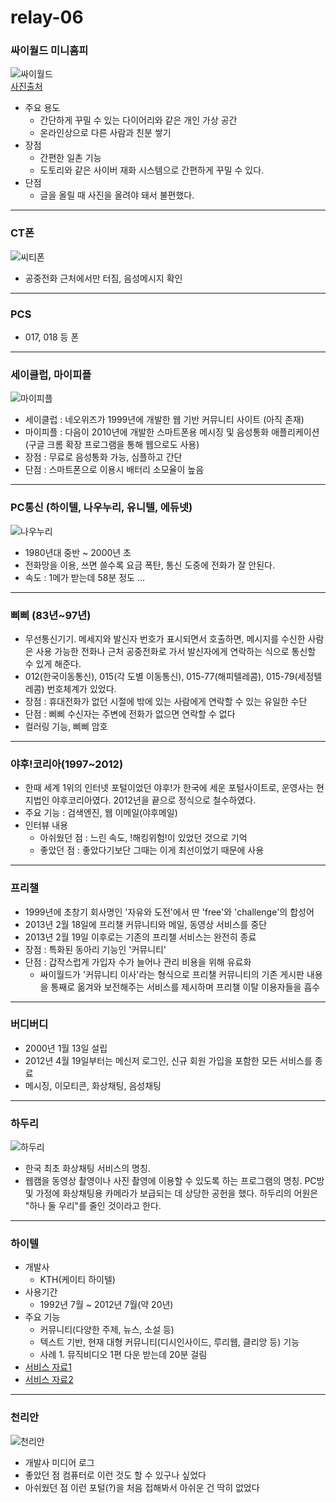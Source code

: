 # relay-06

### 싸이월드 미니홈피
![싸이월드](https://i.imgur.com/XvMcpBJ.png)<br>
[사진출처](http://www.kookje.co.kr/contents/newsbody.asp?code=0800&key=20191217.99099008271)
- 주요 용도
    - 간단하게 꾸밀 수 있는 다이어리와 같은 개인 가상 공간
    - 온라인상으로 다른 사람과 친분 쌓기
- 장점
    - 간편한 일촌 기능
    - 도토리와 같은 사이버 재화 시스템으로 간편하게 꾸밀 수 있다.
- 단점
    - 글을 올릴 때 사진을 올려야 돼서 불편했다.
 
---

### CT폰
![씨티폰](https://i.imgur.com/YBqFRqB.png)
- 공중전화 근처에서만 터짐, 음성메시지 확인

---

### PCS
- 017, 018 등 폰

---
 
### 세이클럽, 마이피플 
![마이피플](https://t1.daumcdn.net/cfile/tistory/157F6C0E4CFE622320?download)
- 세이클럽 : 네오위즈가 1999년에 개발한 웹 기반 커뮤니티 사이트 (아직 존재)
- 마이피플 : 다음이 2010년에 개발한 스마트폰용 메시징 및 음성통화 애플리케이션 (구글 크롬 확장 프로그램을 통해 웹으로도 사용)
- 장점 : 무료로 음성통화 가능, 심플하고 간단
- 단점 : 스마트폰으로 이용시 배터리 소모율이 높음

---
    
### PC통신 (하이텔, 나우누리, 유니텔, 에듀넷)
![나우누리](https://w.namu.la/s/9b1482f427a977df2f5613b16d0dd5574404beb97a35e1a3a9266ff5439a6351e3b884f65ff1b1d74291fd1fed4dd4fc977999011ded56e4aded887e3a44515dbd27d5130c0c236030bb93e104d307ed3491988d090f2856fe4c072c235d4c3d)
- 1980년대 중반 ~ 2000년 초
- 전화망을 이용, 쓰면 쓸수록 요금 폭탄, 통신 도중에 전화가 잘 안된다.
- 속도 : 1메가 받는데 58분 정도 ...
    
---
    
### 삐삐 (83년~97년)
- 무선통신기기. 메세지와 발신자 번호가 표시되면서 호출하면, 메시지를 수신한 사람은 사용 가능한 전화나 근처 공중전화로 가서 발신자에게 연락하는 식으로 통신할 수 있게 해준다. 
- 012(한국이동통신), 015(각 도별 이동통신), 015-77(해피텔레콤), 015-79(세정텔레콤) 번호체계가 있었다.
- 장점 : 휴대전화가 없던 시절에 밖에 있는 사람에게 연락할 수 있는 유일한 수단
- 단점 : 삐삐 수신자는 주변에 전화가 없으면 연락할 수 없다
- 컬러링 기능, 삐삐 암호

---

### 야후!코리아(1997~2012)
- 한때 세계 1위의 인터넷 포털이었던 야후!가 한국에 세운 포털사이트로, 운영사는 현지법인 야후코리아였다. 2012년을 끝으로 정식으로 철수하였다. 
- 주요 기능 : 검색엔진, 웹 이메일(야후메일)
- 인터뷰 내용
    - 아쉬웠던 점 : 느린 속도, !해킹위험!이 있었던 것으로 기억
    - 좋았던 점 : 좋았다기보단 그때는 이게 최선이었기 때문에 사용

---

### 프리챌
- 1999년에 초창기 회사명인 '자유와 도전'에서 딴 'free'와 'challenge'의 합성어
- 2013년 2월 18일에 프리챌 커뮤니티와 메일, 동영상 서비스를 중단
- 2013년 2월 19일 이후로는 기존의 프리챌 서비스는 완전히 종료
- 장점 : 특화된 동아리 기능인 '커뮤니티'
- 단점 : 갑작스럽게 가입자 수가 늘어나 관리 비용을 위해 유료화
    - 싸이월드가 '커뮤니티 이사'라는 형식으로 프리챌 커뮤니티의 기존 게시판 내용을 통째로 옮겨와 보전해주는 서비스를 제시하며 프리챌 이탈 이용자들을 흡수

---

### 버디버디
-  2000년 1월 13일 설립
-  2012년 4월 19일부터는 메신저 로그인, 신규 회원 가입을 포함한 모든 서비스를 종료
-  메시징, 이모티콘, 화상채팅, 음성채팅

---

### 하두리
![하두리](https://i.imgur.com/418ndYr.png)
- 한국 최초 화상채팅 서비스의 명칭.
- 웹캠을 동영상 촬영이나 사진 촬영에 이용할 수 있도록 하는 프로그램의 명칭. PC방 및 가정에 화상채팅용 카메라가 보급되는 데 상당한 공헌을 했다. 하두리의 어원은 "하나 둘 우리"를 줄인 것이라고 한다.


---

### 하이텔
- 개발사
    - KTH(케이티 하이텔)
- 사용기간
    - 1992년 7월 ~ 2012년 7월(약 20년)
- 주요 기능
    - 커뮤니티(다양한 주제, 뉴스, 소설 등)
    - 텍스트 기반, 현재 대형 커뮤니티(디시인사이드, 루리웹, 클리앙 등) 기능
    - 사례 1. 뮤직비디오 1편 다운 받는데 20분 걸림
- [서비스 자료1](https://www.google.com/search?q=%ED%95%98%EC%9D%B4%ED%85%94+%EC%86%8C%EC%84%A4&sxsrf=ALeKk035fiyMO6rH1oijnYWEzO2IN1WsTQ:1595816535022&source=lnms&tbm=isch&sa=X&ved=2ahUKEwi2g8ntr-zqAhXS3mEKHUfrA9UQ_AUoAXoECAwQAw&biw=718&bih=747#imgrc=37AHjPKbcD5bmM)
- [서비스 자료2](https://www.google.com/search?q=%ED%95%98%EC%9D%B4%ED%85%94+%EC%86%8C%EC%84%A4&sxsrf=ALeKk035fiyMO6rH1oijnYWEzO2IN1WsTQ:1595816535022&source=lnms&tbm=isch&sa=X&ved=2ahUKEwi2g8ntr-zqAhXS3mEKHUfrA9UQ_AUoAXoECAwQAw&biw=718&bih=747#imgrc=4oKLNcBE3Z11bM)

---

### 천리안
![천리안](https://i.imgur.com/KoYYZ5Y.png)
- 개발사
   미디어 로그
- 좋았던 점
   컴퓨터로 이런 것도 할 수 있구나 싶었다
- 아쉬웠던 점
   이런 포털(?)을 처음 접해봐서 아쉬운 건 딱히 없었다

       
